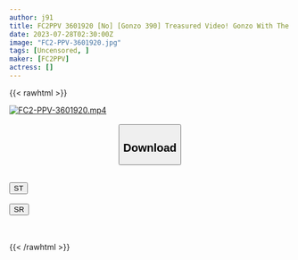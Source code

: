 ```yaml
---
author: j91
title: FC2PPV 3601920 [No] [Gonzo 390] Treasured Video! Gonzo With The Original 0 Idol! After Mass Ejaculation In Her Cute Mouth, She Cums In Bed♡ *Bonus High-Definition Version
date: 2023-07-28T02:30:00Z
image: "FC2-PPV-3601920.jpg"
tags: [Uncensored, ]
maker: [FC2PPV]
actress: []
---
```



{{< rawhtml >}}

<div class="video" data-videoid="QWmqJLj9LdI0zzQ">
    <a href="javascript:;">
        <img src="https://my.j91.asia/posts/FC2-PPV-3601920/FC2-PPV-3601920.jpg" width="WIDTH" height="HEIGHT" alt="FC2-PPV-3601920.mp4" loading="lazy">
    </a>
</div>

<script type="text/javascript" src="https://j91.asia/asset/on-demand-st.js"></script>

<br>
  <link rel="stylesheet" href="https://j91.asia/asset/bs5.css">
  
  <center>
  <button class="btn btn-primary" type="button" data-bs-toggle="collapse" data-bs-target=".multi-collapse" aria-expanded="false" aria-controls="multiCollapseExample1 multiCollapseExample2"><h2>Download</h2></button></center>
</p>
<div class="row">
  <div class="col">
    <div class="collapse multi-collapse" id="multiCollapseExample1">
      <div class="card card-body">
	      	      <br>
<div class="buttons">  
<a href="https://streamtape.to/v/QWmqJLj9LdI0zzQ"><button class="btn-hover color-3"><i class="fa fa-download"></i> ST</button></a></div>
    </div>
  </div>
</div>
  <div class="col">
    <div class="collapse multi-collapse" id="multiCollapseExample2">
      <div class="card card-body">
	      <br>
<div class="buttons">
    <a href="https://streamruby.com/5wwi4aftj1cm.html"><button class="btn-hover color-9"><i class="fa fa-download"></i> SR</button></a></div>
<br><br>
      </div>
    </div>
  </div>
</div>

{{< /rawhtml >}}
